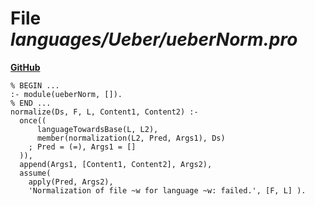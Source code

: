 # File _languages/Ueber/ueberNorm.pro_
**[GitHub](https://github.com/softlang/yas/blob/master/languages/Ueber/ueberNorm.pro)**
```
% BEGIN ...
:- module(ueberNorm, []).
% END ...
normalize(Ds, F, L, Content1, Content2) :-
  once((
      languageTowardsBase(L, L2),
      member(normalization(L2, Pred, Args1), Ds)
    ; Pred = (=), Args1 = [] 
  )),
  append(Args1, [Content1, Content2], Args2),
  assume(
    apply(Pred, Args2),
    'Normalization of file ~w for language ~w: failed.', [F, L] ).
```

